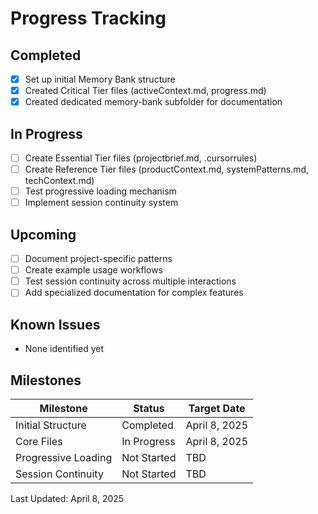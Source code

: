 # Progress Tracking

## Completed
- [x] Set up initial Memory Bank structure
- [x] Created Critical Tier files (activeContext.md, progress.md)
- [x] Created dedicated memory-bank subfolder for documentation

## In Progress
- [ ] Create Essential Tier files (projectbrief.md, .cursorrules)
- [ ] Create Reference Tier files (productContext.md, systemPatterns.md, techContext.md)
- [ ] Test progressive loading mechanism
- [ ] Implement session continuity system

## Upcoming
- [ ] Document project-specific patterns
- [ ] Create example usage workflows
- [ ] Test session continuity across multiple interactions
- [ ] Add specialized documentation for complex features

## Known Issues
- None identified yet

## Milestones
| Milestone | Status | Target Date |
|-----------|--------|-------------|
| Initial Structure | Completed | April 8, 2025 |
| Core Files | In Progress | April 8, 2025 |
| Progressive Loading | Not Started | TBD |
| Session Continuity | Not Started | TBD |

Last Updated: April 8, 2025
